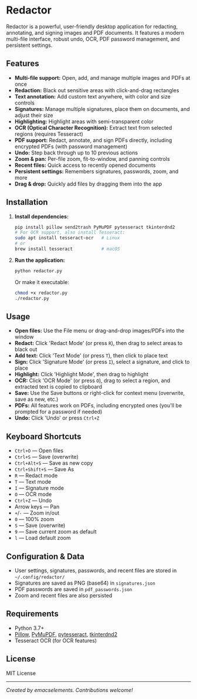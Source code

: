 # Redactor

Redactor is a powerful, user-friendly desktop application for redacting, annotating, and signing images and PDF documents. It features a modern multi-file interface, robust undo, OCR, PDF password management, and persistent settings.

## Features

- **Multi-file support:** Open, add, and manage multiple images and PDFs at once
- **Redaction:** Black out sensitive areas with click-and-drag rectangles
- **Text annotation:** Add custom text anywhere, with color and size controls
- **Signatures:** Manage multiple signatures, place them on documents, and adjust their size
- **Highlighting:** Highlight areas with semi-transparent color
- **OCR (Optical Character Recognition):** Extract text from selected regions (requires Tesseract)
- **PDF support:** Redact, annotate, and sign PDFs directly, including encrypted PDFs (with password management)
- **Undo:** Step back through up to 10 previous actions
- **Zoom & pan:** Per-file zoom, fit-to-window, and panning controls
- **Recent files:** Quick access to recently opened documents
- **Persistent settings:** Remembers signatures, passwords, zoom, and more
- **Drag & drop:** Quickly add files by dragging them into the app

## Installation

1. **Install dependencies:**

   ```bash
   pip install pillow send2trash PyMuPDF pytesseract tkinterdnd2
   # For OCR support, also install Tesseract:
   sudo apt install tesseract-ocr   # Linux
   # or
   brew install tesseract           # macOS
   ```

2. **Run the application:**

   ```bash
   python redactor.py
   ```

   Or make it executable:

   ```bash
   chmod +x redactor.py
   ./redactor.py
   ```

## Usage

- **Open files:** Use the File menu or drag-and-drop images/PDFs into the window
- **Redact:** Click 'Redact Mode' (or press `R`), then drag to select areas to black out
- **Add text:** Click 'Text Mode' (or press `T`), then click to place text
- **Sign:** Click 'Signature Mode' (or press `I`), select a signature, and click to place
- **Highlight:** Click 'Highlight Mode', then drag to highlight
- **OCR:** Click 'OCR Mode' (or press `O`), drag to select a region, and extracted text is copied to clipboard
- **Save:** Use the Save buttons or right-click for context menu (overwrite, save as new, etc.)
- **PDFs:** All features work on PDFs, including encrypted ones (you'll be prompted for a password if needed)
- **Undo:** Click 'Undo' or press `Ctrl+Z`

## Keyboard Shortcuts

- `Ctrl+O` — Open files
- `Ctrl+S` — Save (overwrite)
- `Ctrl+Alt+S` — Save as new copy
- `Ctrl+Shift+S` — Save As
- `R` — Redact mode
- `T` — Text mode
- `I` — Signature mode
- `O` — OCR mode
- `Ctrl+Z` — Undo
- Arrow keys — Pan
- `+`/`-` — Zoom in/out
- `0` — 100% zoom
- `S` — Save (overwrite)
- `9` — Save current zoom as default
- `l` — Load default zoom

## Configuration & Data

- User settings, signatures, passwords, and recent files are stored in `~/.config/redactor/`
- Signatures are saved as PNG (base64) in `signatures.json`
- PDF passwords are saved in `pdf_passwords.json`
- Zoom and recent files are also persisted

## Requirements

- Python 3.7+
- [Pillow](https://python-pillow.org/), [PyMuPDF](https://pymupdf.readthedocs.io/), [pytesseract](https://github.com/madmaze/pytesseract), [tkinterdnd2](https://github.com/pmgagne/tkinterdnd2)
- Tesseract OCR (for OCR features)

## License

MIT License

---

*Created by emacselements. Contributions welcome!*
